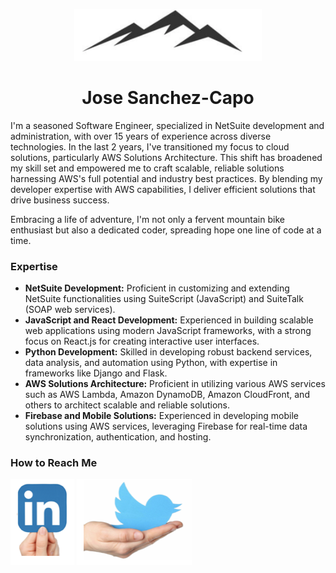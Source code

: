 <p align="center"><img width=300px src="img/dev.png"></p>
<h1 align="center">Jose Sanchez-Capo</h1>

<p>
I'm a seasoned Software Engineer, specialized in NetSuite development and administration, with over 15 years of experience across diverse technologies. In the last 2 years, I've transitioned my focus to cloud solutions, particularly AWS Solutions Architecture. This shift has broadened my skill set and empowered me to craft scalable, reliable solutions harnessing AWS's full potential and industry best practices. By blending my developer expertise with AWS capabilities, I deliver efficient solutions that drive business success.

Embracing a life of adventure, I'm not only a fervent mountain bike enthusiast but also a dedicated coder, spreading hope one line of code at a time.

### Expertise
- **NetSuite Development:** Proficient in customizing and extending NetSuite functionalities using SuiteScript (JavaScript) and SuiteTalk (SOAP web services).
- **JavaScript and React Development:** Experienced in building scalable web applications using modern JavaScript frameworks, with a strong focus on React.js for creating interactive user interfaces.
- **Python Development:** Skilled in developing robust backend services, data analysis, and automation using Python, with expertise in frameworks like Django and Flask.
- **AWS Solutions Architecture:** Proficient in utilizing various AWS services such as AWS Lambda, Amazon DynamoDB, Amazon CloudFront, and others to architect scalable and reliable solutions.
- **Firebase and Mobile Solutions:** Experienced in developing mobile solutions using AWS services, leveraging Firebase for real-time data synchronization, authentication, and hosting.

### How to Reach Me
[![LinkedIn](./img/linkedIn.png)](https://www.linkedin.com/in/josesanchezcapo/)
[![Twitter](./img/twitter.png)](https://twitter.com/JoseSanchezCapo)
</p>
